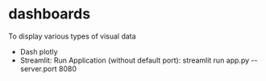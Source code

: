# dashboards
To display various types of visual data 
- Dash plotly
- Streamlit:
    Run Application (without default port): streamlit run app.py --server.port 8080
